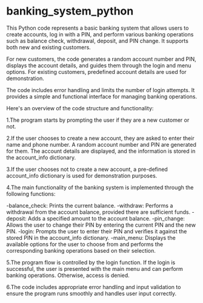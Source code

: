 # banking_system_python
This Python code represents a basic banking system that allows users to create accounts, log in with a PIN, and perform various banking operations such as balance check, withdrawal, deposit, and PIN change. It supports both new and existing customers.

For new customers, the code generates a random account number and PIN, displays the account details, and guides them through the login and menu options. For existing customers, predefined account details are used for demonstration.

The code includes error handling and limits the number of login attempts. It provides a simple and functional interface for managing banking operations.


Here's an overview of the code structure and functionality:

1.The program starts by prompting the user if they are a new customer or not.

2.If the user chooses to create a new account, they are asked to enter their name and phone number. A random account number and PIN are generated for them. The account details are displayed, and the information is stored in the account_info dictionary.

3.If the user chooses not to create a new account, a pre-defined account_info dictionary is used for demonstration purposes.

4.The main functionality of the banking system is implemented through the following functions:

-balance_check: Prints the current balance.
-withdraw: Performs a withdrawal from the account balance, provided there are sufficient funds.
-deposit: Adds a specified amount to the account balance.
-pin_change: Allows the user to change their PIN by entering the current PIN and the new PIN.
-login: Prompts the user to enter their PIN and verifies it against the stored PIN in the account_info dictionary.
-main_menu: Displays the available options for the user to choose from and performs the corresponding banking operations based on their selection.


5.The program flow is controlled by the login function. If the login is successful, the user is presented with the main menu and can perform banking operations. Otherwise, access is denied.

6.The code includes appropriate error handling and input validation to ensure the program runs smoothly and handles user input correctly.
